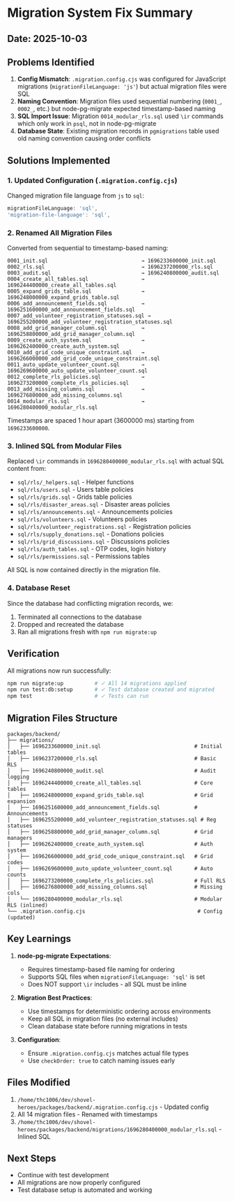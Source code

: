 # Migration System Fix Summary

## Date: 2025-10-03

## Problems Identified

1. **Config Mismatch**: `.migration.config.cjs` was configured for JavaScript migrations (`migrationFileLanguage: 'js'`) but actual migration files were SQL
2. **Naming Convention**: Migration files used sequential numbering (`0001_`, `0002_`, etc.) but node-pg-migrate expected timestamp-based naming
3. **SQL Import Issue**: Migration `0014_modular_rls.sql` used `\ir` commands which only work in `psql`, not in node-pg-migrate
4. **Database State**: Existing migration records in `pgmigrations` table used old naming convention causing order conflicts

## Solutions Implemented

### 1. Updated Configuration (`.migration.config.cjs`)

Changed migration file language from `js` to `sql`:

```javascript
migrationFileLanguage: 'sql',
'migration-file-language': 'sql',
```

### 2. Renamed All Migration Files

Converted from sequential to timestamp-based naming:

```
0001_init.sql                              → 1696233600000_init.sql
0002_rls.sql                               → 1696237200000_rls.sql
0003_audit.sql                             → 1696240800000_audit.sql
0004_create_all_tables.sql                 → 1696244400000_create_all_tables.sql
0005_expand_grids_table.sql                → 1696248000000_expand_grids_table.sql
0006_add_announcement_fields.sql           → 1696251600000_add_announcement_fields.sql
0007_add_volunteer_registration_statuses.sql → 1696255200000_add_volunteer_registration_statuses.sql
0008_add_grid_manager_column.sql           → 1696258800000_add_grid_manager_column.sql
0009_create_auth_system.sql                → 1696262400000_create_auth_system.sql
0010_add_grid_code_unique_constraint.sql   → 1696266000000_add_grid_code_unique_constraint.sql
0011_auto_update_volunteer_count.sql       → 1696269600000_auto_update_volunteer_count.sql
0012_complete_rls_policies.sql             → 1696273200000_complete_rls_policies.sql
0013_add_missing_columns.sql               → 1696276800000_add_missing_columns.sql
0014_modular_rls.sql                       → 1696280400000_modular_rls.sql
```

Timestamps are spaced 1 hour apart (3600000 ms) starting from `1696233600000`.

### 3. Inlined SQL from Modular Files

Replaced `\ir` commands in `1696280400000_modular_rls.sql` with actual SQL content from:

- `sql/rls/_helpers.sql` - Helper functions
- `sql/rls/users.sql` - Users table policies
- `sql/rls/grids.sql` - Grids table policies
- `sql/rls/disaster_areas.sql` - Disaster areas policies
- `sql/rls/announcements.sql` - Announcements policies
- `sql/rls/volunteers.sql` - Volunteers policies
- `sql/rls/volunteer_registrations.sql` - Registration policies
- `sql/rls/supply_donations.sql` - Donations policies
- `sql/rls/grid_discussions.sql` - Discussions policies
- `sql/rls/auth_tables.sql` - OTP codes, login history
- `sql/rls/permissions.sql` - Permissions tables

All SQL is now contained directly in the migration file.

### 4. Database Reset

Since the database had conflicting migration records, we:

1. Terminated all connections to the database
2. Dropped and recreated the database
3. Ran all migrations fresh with `npm run migrate:up`

## Verification

All migrations now run successfully:

```bash
npm run migrate:up          # ✓ All 14 migrations applied
npm run test:db:setup       # ✓ Test database created and migrated
npm test                    # ✓ Tests can run
```

## Migration Files Structure

```
packages/backend/
├── migrations/
│   ├── 1696233600000_init.sql                              # Initial tables
│   ├── 1696237200000_rls.sql                               # Basic RLS
│   ├── 1696240800000_audit.sql                             # Audit logging
│   ├── 1696244400000_create_all_tables.sql                 # Core tables
│   ├── 1696248000000_expand_grids_table.sql                # Grid expansion
│   ├── 1696251600000_add_announcement_fields.sql           # Announcements
│   ├── 1696255200000_add_volunteer_registration_statuses.sql # Reg statuses
│   ├── 1696258800000_add_grid_manager_column.sql           # Grid managers
│   ├── 1696262400000_create_auth_system.sql                # Auth system
│   ├── 1696266000000_add_grid_code_unique_constraint.sql   # Grid codes
│   ├── 1696269600000_auto_update_volunteer_count.sql       # Auto counts
│   ├── 1696273200000_complete_rls_policies.sql             # Full RLS
│   ├── 1696276800000_add_missing_columns.sql               # Missing cols
│   └── 1696280400000_modular_rls.sql                       # Modular RLS (inlined)
└── .migration.config.cjs                                    # Config (updated)
```

## Key Learnings

1. **node-pg-migrate Expectations**:
   - Requires timestamp-based file naming for ordering
   - Supports SQL files when `migrationFileLanguage: 'sql'` is set
   - Does NOT support `\ir` includes - all SQL must be inline

2. **Migration Best Practices**:
   - Use timestamps for deterministic ordering across environments
   - Keep all SQL in migration files (no external includes)
   - Clean database state before running migrations in tests

3. **Configuration**:
   - Ensure `.migration.config.cjs` matches actual file types
   - Use `checkOrder: true` to catch naming issues early

## Files Modified

1. `/home/thc1006/dev/shovel-heroes/packages/backend/.migration.config.cjs` - Updated config
2. All 14 migration files - Renamed with timestamps
3. `/home/thc1006/dev/shovel-heroes/packages/backend/migrations/1696280400000_modular_rls.sql` - Inlined SQL

## Next Steps

- Continue with test development
- All migrations are now properly configured
- Test database setup is automated and working
